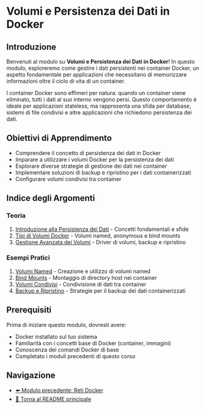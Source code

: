 # Volumi e Persistenza dei Dati in Docker

## Introduzione

Benvenuti al modulo su **Volumi e Persistenza dei Dati in Docker**! In questo modulo, esploreremo come gestire i dati persistenti nei container Docker, un aspetto fondamentale per applicazioni che necessitano di memorizzare informazioni oltre il ciclo di vita di un container.

I container Docker sono effimeri per natura: quando un container viene eliminato, tutti i dati al suo interno vengono persi. Questo comportamento è ideale per applicazioni stateless, ma rappresenta una sfida per database, sistemi di file condivisi e altre applicazioni che richiedono persistenza dei dati.

## Obiettivi di Apprendimento

- Comprendere il concetto di persistenza dei dati in Docker
- Imparare a utilizzare i volumi Docker per la persistenza dei dati
- Esplorare diverse strategie di gestione dei dati nei container
- Implementare soluzioni di backup e ripristino per i dati containerizzati
- Configurare volumi condivisi tra container

## Indice degli Argomenti

### Teoria

1. [Introduzione alla Persistenza dei Dati](./teoria/01-IntroduzionePersistenzaDati.md) - Concetti fondamentali e sfide
2. [Tipi di Volumi Docker](./teoria/02-TipiVolumi.md) - Volumi named, anonymous e bind mounts
3. [Gestione Avanzata dei Volumi](./teoria/03-GestioneAvanzataVolumi.md) - Driver di volumi, backup e ripristino

### Esempi Pratici

1. [Volumi Named](./esempi/01-VolumiNamed/README.md) - Creazione e utilizzo di volumi named
2. [Bind Mounts](./esempi/02-BindMounts/README.md) - Montaggio di directory host nei container
3. [Volumi Condivisi](./esempi/03-VolumiCondivisi/README.md) - Condivisione di dati tra container
4. [Backup e Ripristino](./esempi/04-BackupRipristino/README.md) - Strategie per il backup dei dati containerizzati

## Prerequisiti

Prima di iniziare questo modulo, dovresti avere:

- Docker installato sul tuo sistema
- Familiarità con i concetti base di Docker (container, immagini)
- Conoscenza dei comandi Docker di base
- Completato i moduli precedenti di questo corso

## Navigazione

- [⬅️ Modulo precedente: Reti Docker](../05-RetiDocker/README.md)
- [📑 Torna al README principale](../README.md)